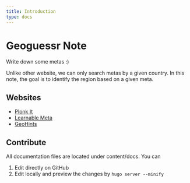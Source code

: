 ```yaml
---
title: Introduction
type: docs
---
```


# Geoguessr Note

Write down some metas :)

Unlike other website, we can only search metas by a given country. In this note, the goal is to identify the region based on a given meta.

## Websites

- [Plonk It](https://www.plonkit.net/guide)
- [Learnable Meta](https://learnablemeta.com/maps)
- [GeoHints](https://geohints.com/)

## Contribute

All documentation files are located under content/docs. You can

1. Edit directly on GitHub
2. Edit locally and preview the changes by `hugo server --minify`
